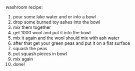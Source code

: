 washroom recipe:


1. pour some lake water and er into a bowl
2. drop some burned toy ashes into the bowl
3. mix them together
4. get 1000 wool and put it into the bowl
5. mix it again and the wool should mix with ash water
6. after that get your green peas and put it on a flat surface
7. squash the peas
8. put squash pieces in bowl
9. mix again
10. done!